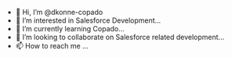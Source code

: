 - 👋 Hi, I’m @dkonne-copado
- 👀 I’m interested in Salesforce Development...
- 🌱 I’m currently learning Copado...
- 💞️ I’m looking to collaborate on Salesforce related development...
- 📫 How to reach me ...

<!---
dkonne-copado/dkonne-copado is a ✨ special ✨ repository because its `README.md` (this file) appears on your GitHub profile.
You can click the Preview link to take a look at your changes.
--->
